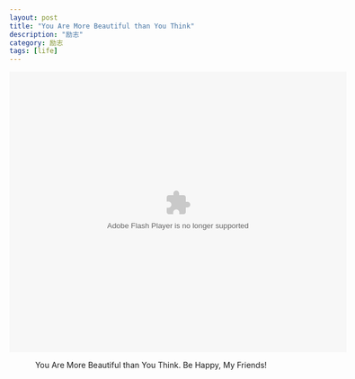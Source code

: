 ```yaml
---
layout: post
title: "You Are More Beautiful than You Think"
description: "励志"
category: 励志
tags: [life]
---
```


<embed src="http://player.youku.com/player.php/sid/XNTUwOTgwNTYw/v.swf" allowFullScreen="true" quality="high" width="600" height="500" align="middle" allowScriptAccess="always" type="application/x-shockwave-flash"></embed>
<p style="text-align:center;">You Are More Beautiful than You Think. Be Happy, My Friends!</p>
